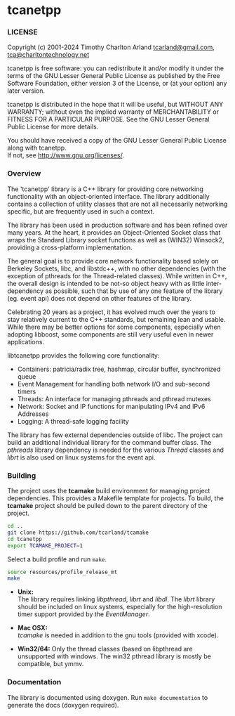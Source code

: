 tcanetpp
========

### LICENSE

  Copyright (c) 2001-2024 Timothy Charlton Arland 
        <tcarland@gmail.com>, <tca@charltontechnology.net>

  tcanetpp is free software: you can redistribute it and/or modify
  it under the terms of the GNU Lesser General Public License as
  published by the Free Software Foundation, either version 3 of
  the License, or (at your option) any later version.

  tcanetpp is distributed in the hope that it will be useful,
  but WITHOUT ANY WARRANTY; without even the implied warranty of
  MERCHANTABILITY or FITNESS FOR A PARTICULAR PURPOSE.  See the
  GNU Lesser General Public License for more details.

  You should have received a copy of the GNU Lesser General Public
  License along with tcanetpp.  
  If not, see <http://www.gnu.org/licenses/>.

<!--
  @mainpage tcanetpp
 -->

<!--
  @section overview
  -->
### Overview

  The 'tcanetpp' library is a C++ library for providing core networking
functionality with an object-oriented interface. The library additionally
contains a collection of utility classes that are not all necessarily 
networking specific, but are frequently used in such a context.

  The library has been used in production software and has been
refined over many years. At the heart, it provides an Object-Oriented
Socket class that wraps the Standard Library socket functions as well
as (WIN32) Winsock2, providing a cross-platform implementation.   

  The general goal is to provide core network functionality based solely 
on Berkeley Sockets, libc, and libstdc++, with no other dependencies 
(with the exception of pthreads for the Thread-related classes). While 
written in C++, the overall design is intended to be not-so object heavy 
with as little inter-dependency as possible, such that by use of any one 
feature of the library (eg. event api) does not depend on other features 
of the library.  

  Celebrating 20 years as a project, it has evolved much over the years 
to stay relatively current to the C++ standards, but remaining lean and 
usable. While there may be better options for some components, especially 
when adopting libboost, some components are still very useful even in 
newer applications.

libtcanetpp provides the following core functionality:
 * Containers: patricia/radix tree, hashmap, circular buffer, synchronized queue
 * Event Management for handling both network I/O and sub-second timers
 * Threads: An interface for managing pthreads and pthread mutexes
 * Network: Socket and IP functions for manipulating IPv4 and IPv6 Addresses
 * Logging: A thread-safe logging facility  
 
The library has few external dependencies outside of libc. The project can 
build an additional individual library for the command buffer class. The 
*pthreads* library dependency is needed for the various *Thread* classes 
and *librt* is also used on linux systems for the event api.  


### Building

The project uses the **tcamake** build environment for managing project
dependencies. This provides a Makefile template for projects.  To build,
the **tcamake** project should be pulled down to the parent directory of
the project.
``` bash
cd ..
git clone https://github.com/tcarland/tcamake
cd tcanetpp
export TCAMAKE_PROJECT=1
```

Select a build profile and run `make`.
```bash
source resources/profile_release_mt
make
```

- **Unix:**  
  The library requires linking *libpthread*, *librt* and *libdl*.
  The *librt* library should be included on linux systems, especially for the
  high-resolution timer support provided by the *EventManager*.

- **Mac OSX:**  
  *tcamake* is needed in addition to the gnu tools (provided with xcode).

- **Win32/64:**
  Only the thread classes (based on libpthread are unsupported with windows.
  The win32 pthread library is mostly be compatible, but ymmv.


### Documentation

The library is documented using doxygen. Run `make documentation` to 
generate the docs (doxygen required).  
